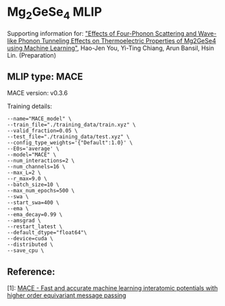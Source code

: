 # Mg<sub>2</sub>GeSe<sub>4</sub> MLIP

Supporting information for: ["Effects of Four-Phonon Scattering and Wave-like Phonon Tunneling Effects on Thermoelectric Properties of Mg2GeSe4 using Machine Learning"](), Hao-Jen You, Yi-Ting Chiang, Arun Bansil, Hsin Lin. (Preparation)

## MLIP type: MACE
MACE version: v0.3.6

Training details:
```
--name="MACE_model" \
--train_file="./training_data/train.xyz" \
--valid_fraction=0.05 \
--test_file="./training_data/test.xyz" \
--config_type_weights='{"Default":1.0}' \
--E0s='average' \
--model="MACE" \
--num_interactions=2 \
--num_channels=16 \
--max_L=2 \
--r_max=9.0 \
--batch_size=10 \
--max_num_epochs=500 \
--swa \
--start_swa=400 \
--ema \
--ema_decay=0.99 \
--amsgrad \
--restart_latest \
--default_dtype="float64"\
--device=cuda \
--distributed \
--save_cpu \
```

## Reference:
[1]: [MACE - Fast and accurate machine learning interatomic potentials with higher order equivariant message passing](https://github.com/ACEsuit/mace)
